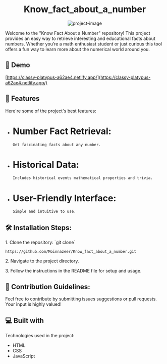 <h1 align="center" id="title">Know_fact_about_a_number</h1>

<p align="center"><img src="https://socialify.git.ci/Moinnazeer/Know_fact_about_a_number/image?font=Rokkitt&amp;language=1&amp;name=1&amp;owner=1&amp;pattern=Circuit%20Board&amp;stargazers=1&amp;theme=Dark" alt="project-image"></p>

<p id="description">Welcome to the "Know Fact About a Number" repository! This project provides an easy way to retrieve interesting and educational facts about numbers. Whether you’re a math enthusiast student or just curious this tool offers a fun way to learn more about the numerical world around you.</p>

<h2>🚀 Demo</h2>

[https://classy-platypus-a62ae4.netlify.app/](https://classy-platypus-a62ae4.netlify.app/)

  
  
<h2>🧐 Features</h2>

Here're some of the project's best features:

*   # Number Fact Retrieval:
        Get fascinating facts about any number.
*   # Historical Data:
        Includes historical events mathematical properties and trivia.
*   # User-Friendly Interface:
        Simple and intuitive to use.

<h2>🛠️ Installation Steps:</h2>

<p>1. Clone the repository: `git clone`</p>

```
https://github.com/Moinnazeer/Know_fact_about_a_number.git
```

<p>2. Navigate to the project directory.</p>

<p>3. Follow the instructions in the README file for setup and usage.</p>

<h2>🍰 Contribution Guidelines:</h2>

Feel free to contribute by submitting issues suggestions or pull requests. Your input is highly valued!

  
  
<h2>💻 Built with</h2>

Technologies used in the project:

*   HTML
*   CSS
*   JavaScript
